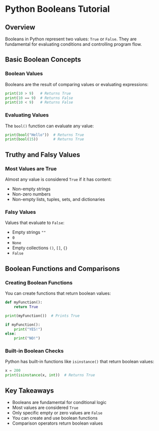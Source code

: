 # Python Booleans Tutorial

## Overview
Booleans in Python represent two values: `True` or `False`. They are fundamental for evaluating conditions and controlling program flow.

## Basic Boolean Concepts

### Boolean Values
Booleans are the result of comparing values or evaluating expressions:

```python
print(10 > 9)   # Returns True
print(10 == 9)  # Returns False
print(10 < 9)   # Returns False
```

### Evaluating Values
The `bool()` function can evaluate any value:

```python
print(bool("Hello"))  # Returns True
print(bool(15))       # Returns True
```

## Truthy and Falsy Values

### Most Values are True
Almost any value is considered `True` if it has content:
- Non-empty strings
- Non-zero numbers
- Non-empty lists, tuples, sets, and dictionaries

### Falsy Values
Values that evaluate to `False`:
- Empty strings `""`
- `0`
- `None`
- Empty collections `()`, `[]`, `{}`
- `False`

## Boolean Functions and Comparisons

### Creating Boolean Functions
You can create functions that return boolean values:

```python
def myFunction():
    return True

print(myFunction())  # Prints True

if myFunction():
    print("YES!")
else:
    print("NO!")
```

### Built-in Boolean Checks
Python has built-in functions like `isinstance()` that return boolean values:

```python
x = 200
print(isinstance(x, int))  # Returns True
```

## Key Takeaways
- Booleans are fundamental for conditional logic
- Most values are considered `True`
- Only specific empty or zero values are `False`
- You can create and use boolean functions
- Comparison operators return boolean values
